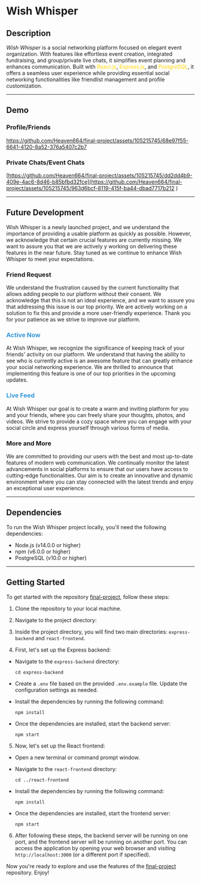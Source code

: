 # **Wish Whisper**

## **Description**
 
<span style="font-style:italic">Wish Whisper</span> is a social networking platform focused on elegant event organization. With features like effortless event creation, integrated fundraising, and group/private live chats, it simplifies event planning and enhances communication. Built with <span style="color:#FFD700">React.js</span>, <span style="color:#FFD700">Express.js</span>, and <span style="color:#FFD700">PostgreSQL</span>, it offers a seamless user experience while providing essential social networking functionalities like friendlist management and profile customization.    
  
--- 
 
## **Demo**
### Profile/Friends
https://github.com/Heaven664/final-project/assets/105215745/68e97f55-6641-4120-8a52-376a5407c2b7  
 
### Private Chats/Event Chats
[https://github.com/Heaven664/final-project/assets/105215745/dd2dd4b9-409e-4ac6-8d46-b85bfbd32fce](https://github.com/Heaven664/final-project/assets/105215745/963d6bcf-8119-415f-ba44-dbad7717b212
)   
  
---     

## **Future Development** 

Wish Whisper is a newly launched project, and we understand the importance of providing a usable platform as quickly as possible. However, we acknowledge that certain crucial features are currently missing. We want to assure you that we are actively y working on delivering these features in the near future. Stay tuned as we continue to enhance Wish Whisper to meet your expectations. 

### **Friend Request**

We understand the frustration caused by the current functionality that allows adding people to our platform without their consent. We acknowledge that this is not an ideal experience, and we want to assure you that addressing this issue is our top priority. We are actively working on a solution to fix this and provide a more user-friendly experience. Thank you for your patience as we strive to improve our platform.

### <span style="color:#3498DB">**Active Now**</span>

At Wish Whisper, we recognize the significance of keeping track of your friends' activity on our platform. We understand that having the ability to see who is currently active is an awesome feature that can greatly enhance your social networking experience. We are thrilled to announce that implementing this feature is one of our top priorities in the upcoming updates.

### <span style="color:#3498DB">**Live Feed**</span>

At Wish Whisper our goal is to create a warm and inviting platform for you and your friends, where you can freely share your thoughts, photos, and videos. We strive to provide a cozy space where you can engage with your social circle and express yourself through various forms of media.

### **More and More**

We are committed to providing our users with the best and most up-to-date features of modern web communication. We continually monitor the latest advancements in social platforms to ensure that our users have access to cutting-edge functionalities. Our aim is to create an innovative and dynamic environment where you can stay connected with the latest trends and enjoy an exceptional user experience.

---

## **Dependencies**

To run the Wish Whisper project locally, you'll need the following dependencies:

- Node.js (v14.0.0 or higher)
- npm (v6.0.0 or higher)
- PostgreSQL (v10.0 or higher)

---

## **Getting Started**

To get started with the repository [final-project](https://github.com/Heaven664/final-project), follow these steps:

1. Clone the repository to your local machine.
2. Navigate to the project directory:

3. Inside the project directory, you will find two main directories: `express-backend` and `react-frontend`.

4. First, let's set up the Express backend:

- Navigate to the `express-backend` directory:

  ```
  cd express-backend
  ```

- Create a `.env` file based on the provided `.env.example` file. Update the configuration settings as needed.

- Install the dependencies by running the following command:

  ```
  npm install
  ```

- Once the dependencies are installed, start the backend server:
  ```
  npm start
  ```

5. Now, let's set up the React frontend: 

- Open a new terminal or command prompt window.

- Navigate to the `react-frontend` directory:

  ```
  cd ../react-frontend
  ```

- Install the dependencies by running the following command:

  ```
  npm install
  ```

- Once the dependencies are installed, start the frontend server:
  ```
  npm start
  ```

6. After following these steps, the backend server will be running on one port, and the frontend server will be running on another port. You can access the application by opening your web browser and visiting `http://localhost:3000` (or a different port if specified).

Now you're ready to explore and use the features of the [final-project](https://github.com/Heaven664/final-project) repository. Enjoy!
